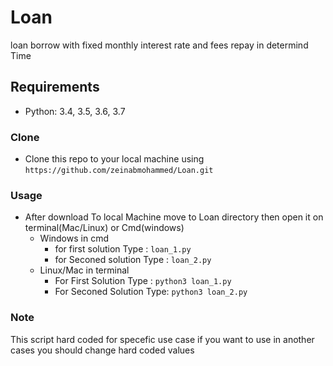 # Loan
loan borrow with fixed monthly interest rate and fees repay in determind Time

## Requirements
* Python: 3.4, 3.5, 3.6, 3.7

### Clone
- Clone this repo to your local machine using `https://github.com/zeinabmohammed/Loan.git`

### Usage
- After download To local Machine move to Loan directory then open it on terminal(Mac/Linux) or Cmd(windows)
  * Windows
    in cmd 
    - for first solution Type : ```loan_1.py``` 
    - for Seconed solution Type : ```loan_2.py``` 
  * Linux/Mac in terminal 
    - For First Solution Type : ```python3 loan_1.py```
    - For Seconed Solution Type: ```python3 loan_2.py```
  
### Note
This script hard coded for specefic use case if you want to use in another cases you should change hard coded values
